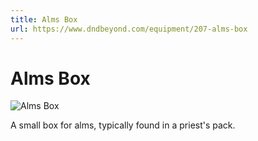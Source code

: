 ```yaml
---
title: Alms Box
url: https://www.dndbeyond.com/equipment/207-alms-box
---
```


# Alms Box

![Alms Box](alms-box.png)

A small box for alms, typically found in a priest's pack.